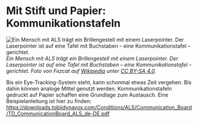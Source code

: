 # Mit Stift und Papier: Kommunikationstafeln

![](/als-patient-with-communication-board.jpg "Ein Mensch mit ALS trägt ein Brillengestell mit einem Laserpointer. Der Laserpointer ist auf eine Tafel mit Buchstaben – eine Kommunikationstafel – gerichtet.")
*Ein Mensch mit ALS trägt ein Brillengestell mit einem Laserpointer. Der Laserpointer ist auf eine Tafel mit Buchstaben – eine Kommunikationstafel – gerichtet. Foto von Fezcat auf [Wikipedia](https://commons.wikimedia.org/wiki/File:Using_a_head_mounted_laser_to_point_to_a_communication_board.jpg) unter [CC BY-SA 4.0](https://creativecommons.org/licenses/by-sa/4.0).*

Bis ein Eye-Tracking-System steht, kann schonmal etwas Zeit vergehen.
Bis dahin können analoge Mittel genutzt werden.
Kommunikationstafeln gedruckt auf Papier schaffen eine Grundlage zum Austausch.
Eine Beispielanleitung ist hier zu finden: https://downloads.tobiidynavox.com/Conditions/ALS/Communication_Board/TD_CommunicationBoard_ALS_de-DE.pdf
